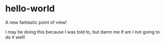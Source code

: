 # hello-world
A new fantastic point of view!

I may be doing this because I was told to, but damn me if am I not going to do it well!
